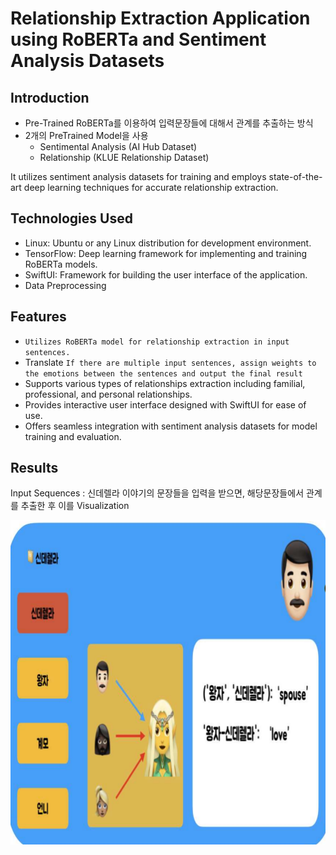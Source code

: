 # Relationship Extraction Application using RoBERTa and Sentiment Analysis Datasets
## Introduction
- Pre-Trained RoBERTa를 이용하여 입력문장들에 대해서 관계를 추출하는 방식
- 2개의 PreTrained Model을 사용
  -  Sentimental Analysis (AI Hub Dataset)
  -  Relationship (KLUE Relationship Dataset)
    
It utilizes sentiment analysis datasets for training and employs state-of-the-art deep learning techniques for accurate relationship extraction.


## Technologies Used
- Linux: Ubuntu or any Linux distribution for development environment.
- TensorFlow: Deep learning framework for implementing and training RoBERTa models.
- SwiftUI: Framework for building the user interface of the application.
- Data Preprocessing 

  
## Features
- ```Utilizes RoBERTa model for relationship extraction in input sentences.```
- Translate ```If there are multiple input sentences, assign weights to the emotions between the sentences and output the final result```
- Supports various types of relationships extraction including familial, professional, and personal relationships.
- Provides interactive user interface designed with SwiftUI for ease of use.
- Offers seamless integration with sentiment analysis datasets for model training and evaluation.

## Results

Input Sequences : 신데렐라 이야기의 문장들을 입력을 받으면, 해당문장들에서 관계를 추출한 후 이를 Visualization
<p>
  <img src='results.png' align='left'>
</p>
